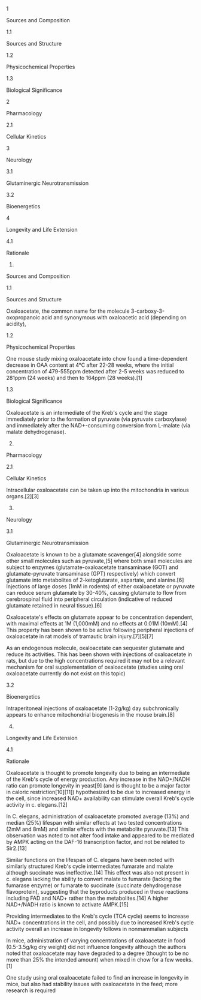 1

Sources and Composition

1.1

Sources and Structure

1.2

Physicochemical Properties

1.3

Biological Significance

2

Pharmacology

2.1

Cellular Kinetics

3

Neurology

3.1

Glutaminergic Neurotransmission

3.2

Bioenergetics

4

Longevity and Life Extension

4.1

Rationale

1.

Sources and Composition

1.1

Sources and Structure

Oxaloacetate, the common name for the molecule 3-carboxy-3-oxopropanoic acid and synonymous with oxaloacetic acid (depending on acidity),

1.2

Physicochemical Properties

One mouse study mixing oxaloacetate into chow found a time-dependent decrease in OAA content at 4°C after 22-28 weeks, where the initial concentration of 479-555ppm detected after 2-5 weeks was reduced to 281ppm (24 weeks) and then to 164ppm (28 weeks).[1]

1.3

Biological Significance

Oxaloacetate is an intermediate of the Kreb's cycle and the stage immediately prior to the formation of pyruvate (via pyruvate carboxylase) and immediately after the NAD+-consuming conversion from L-malate (via malate dehydrogenase).

2.

Pharmacology

2.1

Cellular Kinetics

Intracellular oxaloacetate can be taken up into the mitochondria in various organs.[2][3]

3.

Neurology

3.1

Glutaminergic Neurotransmission

Oxaloacetate is known to be a glutamate scavenger[4] alongside some other small molecules such as pyruvate,[5] where both small molecules are subject to enzymes (glutamate-oxaloacetate transaminase (GOT) and glutamate-pyruvate transaminase (GPT) respectively) which convert glutamate into metabolites of 2-ketoglutarate, aspartate, and alanine.[6] Injections of large doses (1mM in rodents) of either oxaloacetate or pyruvate can reduce serum glutamate by 30-40%, causing glutamate to flow from cerebrospinal fluid into peripheral circulation (indicative of reduced glutamate retained in neural tissue).[6]

Oxaloacetate's effects on glutamate appear to be concentration dependent, with maximal effects at 1M (1,000mM) and no effects at 0.01M (10mM).[4] This property has been shown to be active following peripheral injections of oxaloacetate in rat models of tramautic brain injury.[7][5][7]

As an endogenous molecule, oxaloacetate can sequester glutamate and reduce its activities. This has been shown with injections of oxaloacetate in rats, but due to the high concentrations required it may not be a relevant mechanism for oral supplementation of oxaloacetate (studies using oral oxaloacetate currently do not exist on this topic)

3.2

Bioenergetics

Intraperitoneal injections of oxaloacetate (1-2g/kg) day subchronically appears to enhance mitochondrial biogenesis in the mouse brain.[8]

4.

Longevity and Life Extension

4.1

Rationale

Oxaloacetate is thought to promote longevity due to being an intermediate of the Kreb's cycle of energy production. Any increase in the NAD+/NADH ratio can promote longevity in yeast[9] (and is thought to be a major factor in caloric restriction[10][11]) hypothesized to be due to increased energy in the cell, since increased NAD+ availability can stimulate overall Kreb's cycle activity in c. elegans.[12]

In C. elegans, administration of oxaloacetate promoted average (13%) and median (25%) lifespan with similar effects at two tested concentrations (2mM and 8mM) and similar effects with the metabolite pyruvate.[13] This observation was noted to not alter food intake and appeared to be mediated by AMPK acting on the DAF-16 transcription factor, and not be related to Sir2.[13] 

Similar functions on the lifespan of C. elegans have been noted with similarly structured Kreb's cycle intermediates fumarate and malate although succinate was ineffective.[14] This effect was also not present in c. elegans lacking the ability to convert malate to fumarate (lacking the fumarase enzyme) or fumarate to succinate (succinate dehydrogenase flavoprotein), suggesting that the byproducts produced in these reactions including FAD and NAD+ rather than the metabolites.[14] A higher NAD+/NADH ratio is known to activate AMPK.[15]

Providing intermediates to the Kreb's cycle (TCA cycle) seems to increase NAD+ concentrations in the cell, and possibly due to increased Kreb's cycle activity overall an increase in longevity follows in nonmammalian subjects

In mice, administration of varying concentrations of oxaloacetate in food (0.5-3.5g/kg dry weight) did not influence longevity although the authors noted that oxaloacetate may have degraded to a degree (thought to be no more than 25% the intended amount) when mixed in chow for a few weeks.[1]

One study using oral oxaloacetate failed to find an increase in longevity in mice, but also had stability issues with oxaloacetate in the feed; more research is required

